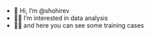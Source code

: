 - 👋 Hi, I’m @shohirev
- 🐱‍👓 I’m interested in data analysis
- 🐱‍💻 and here you can see some training cases


<!---
shohirev/shohirev is a ✨ special ✨ repository because its `README.md` (this file) appears on your GitHub profile.
You can click the Preview link to take a look at your changes.
--->
